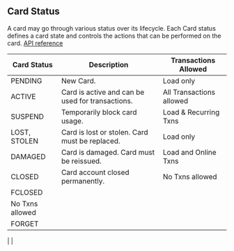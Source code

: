 ## Card Status

A card may go through various status over its lifecycle. Each Card status defines a card state and controls the actions that can be performed on the card. [API reference](https://devapi.qolopay.com/index.html#operation/StatusCard)

| Card Status | Description | Transactions Allowed |
| --- | --- | --- |
| PENDING | New Card. | Load only |
| ACTIVE | Card is active and can be used for transactions. | All Transactions allowed |
| SUSPEND | Temporarily block card usage. | Load &amp; Recurring Txns |
| LOST, STOLEN | Card is lost or stolen. Card must be replaced. | Load only |
| DAMAGED | Card is damaged. Card must be reissued. | Load and Online Txns |
| CLOSED | Card account closed permanently. | No Txns allowed |
| FCLOSED |
 | No Txns allowed |
| FORGET |
 |
 |

